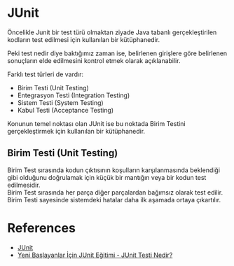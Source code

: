 # JUnit 

Öncelikle Junit bir test türü olmaktan ziyade Java tabanlı gerçekleştirilen kodların test edilmesi için kullanılan bir kütüphanedir.

Peki test nedir diye baktığımız zaman ise, belirlenen girişlere göre belirlenen sonuçların elde edilmesini kontrol etmek olarak açıklanabilir.

Farklı test türleri de vardır:
* Birim Testi (Unit Testing)
* Entegrasyon Testi (Integration Testing)
* Sistem Testi (System Testing)
* Kabul Testi (Acceptance Testing)

Konunun temel noktası olan JUnit ise bu noktada Birim Testini gerçekleştirmek için kullanılan bir kütüphanedir.

## Birim Testi (Unit Testing)

Birim Test sırasında kodun çıktısının koşulların karşılanmasında beklendiği gibi olduğunu doğrulamak için küçük bir mantığın veya bir kodun test edilmesidir.
<br/>Birim Test sırasında her parça diğer parçalardan bağımsız olarak test edilir.
<br/>Birim Testi sayesinde sistemdeki hatalar daha ilk aşamada ortaya çıkartılır.

# References

* [JUnit](https://www.yusufsezer.com.tr/junit)
* [Yeni Başlayanlar İçin JUnit Eğitimi - JUnit Testi Nedir?](https://tr.myservername.com/junit-tutorial-beginners-what-is-junit-testing)